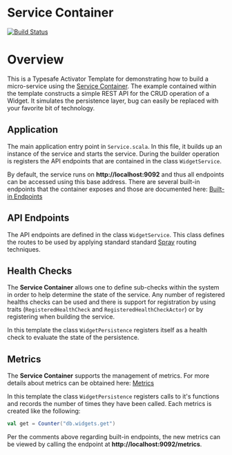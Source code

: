 Service Container
===========================

[![Build Status](https://travis-ci.org/vonnagy/activator-service-container-tutorial.png?branch=master)](https://travis-ci.org/vonnagy/activator-service-container-tutorial)

# Overview
This is a Typesafe Activator Template for demonstrating how to build a micro-service using the
[Service Container](https://github.com/vonnagy/service-container). The example contained within the template constructs
a simple REST API for the CRUD operation of a Widget. It simulates the persistence layer, bug can easily be replaced with your favorite bit of technology.

## Application
The main application entry point in `Service.scala`. In this file, it builds up an instance of the service and starts
the service. During the builder operation is registers the API endpoints that are contained in the class `WidgetService`.

By default, the service runs on **http://localhost:9092** and thus all endpoints can be accessed using this base address. There are several built-in endpoints that the container exposes and those are documented here: [Built-in Endpoints](https://github.com/vonnagy/service-container/blob/master/docs/Endpoints.md)

## API Endpoints
The API endpoints are defined in the class `WidgetService`. This class defines the routes to be used by applying standard standard [Spray](http://spray.io) routing techniques.

## Health Checks
The **Service Container** allows one to define sub-checks within the system in order to help determine the state of the service. Any number of registered healths checks can be used and there is support for registration by using traits (`RegisteredHealthCheck` and `RegisteredHealthCheckActor`) or by registering when building the service.

In this template the class `WidgetPersistence` registers itself as a health check to evaluate the state of the persistence.

## Metrics
The **Service Container** supports the management of metrics. For more details about metrics can be obtained here: [Metrics](https://github.com/vonnagy/service-container/blob/master/docs/Metrics.md)

In this template the class `WidgetPersistence` registers calls to it's functions and records the number of times they have been called. Each metrics is created like the following:

```scala
val get = Counter("db.widgets.get")
```

Per the comments above regarding built-in endpoints, the new metrics can be viewed by calling the endpoint at **http://localhost:9092/metrics**.